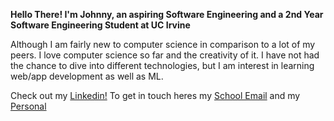  **Hello There! I'm Johnny, an aspiring Software Engineering and a 2nd Year Software Engineering Student at UC Irvine**

Although I am fairly new to computer science in comparison to a lot of my peers. I love computer science so far and the creativity of it. I have not had the chance to dive into different technologies, but I am interest in learning web/app development as well as ML.

Check out my [Linkedin!](https://www.linkedin.com/in/johnnydouci/) To get in touch heres my [School Email](johnnyhd@uci.edu) and my [Personal](dojohnny847@gmail.com)
<!--
**johnnnydo/johnnnydo** is a ✨ _special_ ✨ repository because its `README.md` (this file) appears on your GitHub profile.

Here are some ideas to get you started:

- 🔭 I’m currently working on ...
- 🌱 I’m currently learning ...
- 👯 I’m looking to collaborate on ...
- 🤔 I’m looking for help with ...
- 💬 Ask me about ...
- 📫 How to reach me: ...
- 😄 Pronouns: ...
- ⚡ Fun fact: ...
-->

